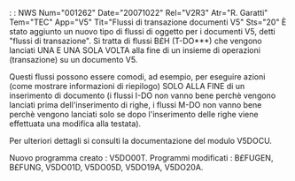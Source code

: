  :  : NWS Num="001262" Date="20071022" Rel="V2R3" Atr="R. Garatti" Tem="TEC" App="V5" Tit="Flussi di transazione documenti V5" Sts="20"
È stato aggiunto un nuovo tipo di flussi di oggetto per i documenti V5, detti "flussi di transazione". Si tratta di flussi B£H (T-DO***) che vengono lanciati UNA E UNA SOLA VOLTA alla fine
di un insieme di operazioni (transazione) su un documento V5.

Questi flussi possono essere comodi, ad esempio, per eseguire azioni (come mostrare informazioni di riepilogo) SOLO ALLA FINE di un inserimento di documento (i flussi I-DO non vanno bene perchè vengono lanciati prima dell'inserimento di righe, i flussi M-DO non vanno bene perchè vengono lanciati solo se dopo l'inserimento delle righe viene effettuata una modifica alla testata).

Per ulteriori dettagli si consulti la documentazione del modulo V5DOCU.

Nuovo programma creato :  V5DO00T.
Programmi modificati :  B£FUGEN, B£FUNG, V5DO01D, V5DO05D, V5DO19A, V5DO20A.
